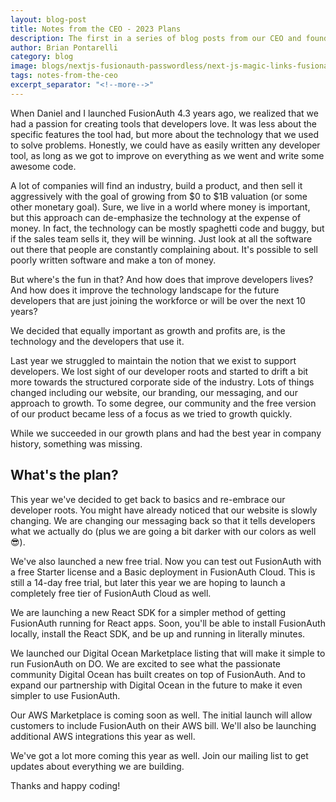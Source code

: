```yaml
---
layout: blog-post
title: Notes from the CEO - 2023 Plans
description: The first in a series of blog posts from our CEO and founder, Brian Pontarelli, about our plans for 2023.
author: Brian Pontarelli
category: blog
image: blogs/nextjs-fusionauth-passwordless/next-js-magic-links-fusionauth.png
tags: notes-from-the-ceo
excerpt_separator: "<!--more-->"
---
```


When Daniel and I launched FusionAuth 4.3 years ago, we realized that we had a passion for creating tools that developers love. It was less about the specific features the tool had, but more about the technology that we used to solve problems. Honestly, we could have as easily written any developer tool, as long as we got to improve on everything as we went and write some awesome code.

<!--more-->

A lot of companies will find an industry, build a product, and then sell it aggressively with the goal of growing from $0 to $1B valuation (or some other monetary goal). Sure, we live in a world where money is important, but this approach can de-emphasize the technology at the expense of money. In fact, the technology can be mostly spaghetti code and buggy, but if the sales team sells it, they will be winning. Just look at all the software out there that people are constantly complaining about. It's possible to sell poorly written software and make a ton of money.

But where's the fun in that? And how does that improve developers lives? And how does it improve the technology landscape for the future developers that are just joining the workforce or will be over the next 10 years?

We decided that equally important as growth and profits are, is the technology and the developers that use it.

Last year we struggled to maintain the notion that we exist to support developers. We lost sight of our developer roots and started to drift a bit more towards the structured corporate side of the industry. Lots of things changed including our website, our branding, our messaging, and our approach to growth. To some degree, our community and the free version of our product became less of a focus as we tried to growth quickly.

While we succeeded in our growth plans and had the best year in company history, something was missing. 

## What's the plan?

This year we've decided to get back to basics and re-embrace our developer roots. You might have already noticed that our website is slowly changing. We are changing our messaging back so that it tells developers what we actually do (plus we are going a bit darker with our colors as well 😎).

We've also launched a new free trial. Now you can test out FusionAuth with a free Starter license and a Basic deployment in FusionAuth Cloud. This is still a 14-day free trial, but later this year we are hoping to launch a completely free tier of FusionAuth Cloud as well.

We are launching a new React SDK for a simpler method of getting FusionAuth running for React apps. Soon, you'll be able to install FusionAuth locally, install the React SDK, and be up and running in literally minutes.

We launched our Digital Ocean Marketplace listing that will make it simple to run FusionAuth on DO. We are excited to see what the passionate community Digital Ocean has built creates on top of FusionAuth. And to expand our partnership with Digital Ocean in the future to make it even simpler to use FusionAuth.

Our AWS Marketplace is coming soon as well. The initial launch will allow customers to include FusionAuth on their AWS bill. We'll also be launching additional AWS integrations this year as well.

We've got a lot more coming this year as well. Join our mailing list to get updates about everything we are building.

Thanks and happy coding!